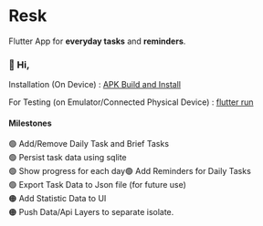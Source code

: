 # Resk

Flutter App for **everyday tasks** and **reminders**.

### :wave: Hi, 

Installation (On Device) : [APK Build and Install](https://docs.flutter.dev/deployment/android#:~:text=the%20Play%20Store.-,Build%20an%20APK,-Although%20app%20bundles)

For Testing (on Emulator/Connected Physical Device) : [flutter run](https://docs.flutter.dev/reference/flutter-cli#flutter-commands) 

#### Milestones

:green_circle: Add/Remove Daily Task and Brief Tasks <br />
:green_circle: Persist task data using sqlite <br />
:green_circle: Show progress for each day:green_circle: Add Reminders for Daily Tasks <br />
:green_circle: Export Task Data to Json file (for future use) <br />
:orange_circle: Add Statistic Data to UI <br />
:orange_circle: Push Data/Api Layers to separate isolate. <br />